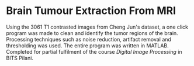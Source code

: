 # Brain Tumour Extraction From MRI
Using the 3061 T1 contrasted images from Cheng Jun's dataset, a one click program was made to clean and identify the tumor regions of the brain. Processing techniques such as noise reduction, artifact removal and thresholding was used. The entire program was written in MATLAB. Completed for partial fulfilment of the course *Digital Image Processing* in BITS Pilani.
